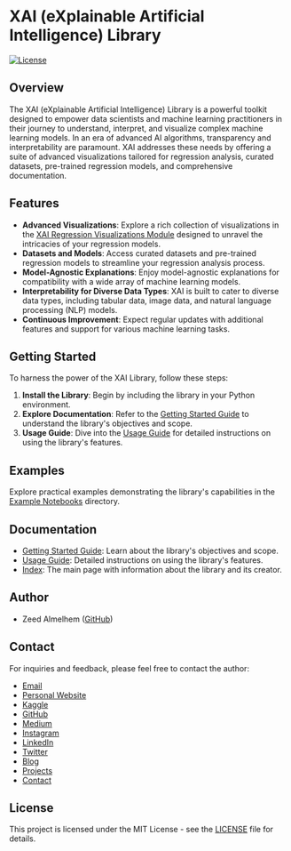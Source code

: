 # XAI (eXplainable Artificial Intelligence) Library

[![License](https://img.shields.io/badge/license-MIT-blue.svg)](https://opensource.org/licenses/MIT)

## Overview

The XAI (eXplainable Artificial Intelligence) Library is a powerful toolkit designed to empower data scientists and machine learning practitioners in their journey to understand, interpret, and visualize complex machine learning models. In an era of advanced AI algorithms, transparency and interpretability are paramount. XAI addresses these needs by offering a suite of advanced visualizations tailored for regression analysis, curated datasets, pre-trained regression models, and comprehensive documentation.

## Features

- **Advanced Visualizations**: Explore a rich collection of visualizations in the [XAI Regression Visualizations Module](xai/regression/visualizations/__init__.py) designed to unravel the intricacies of your regression models.
- **Datasets and Models**: Access curated datasets and pre-trained regression models to streamline your regression analysis process.
- **Model-Agnostic Explanations**: Enjoy model-agnostic explanations for compatibility with a wide array of machine learning models.
- **Interpretability for Diverse Data Types**: XAI is built to cater to diverse data types, including tabular data, image data, and natural language processing (NLP) models.
- **Continuous Improvement**: Expect regular updates with additional features and support for various machine learning tasks.

## Getting Started

To harness the power of the XAI Library, follow these steps:

1. **Install the Library**: Begin by including the library in your Python environment.
2. **Explore Documentation**: Refer to the [Getting Started Guide](XAI\docs) to understand the library's objectives and scope.
3. **Usage Guide**: Dive into the [Usage Guide](XAI\docs\usage_guide.md) for detailed instructions on using the library's features.

## Examples

Explore practical examples demonstrating the library's capabilities in the [Example Notebooks](examples/) directory.

## Documentation

- [Getting Started Guide](XAI\docs\getting_started.md): Learn about the library's objectives and scope.
- [Usage Guide](XAI\docs\usage_guide.md): Detailed instructions on using the library's features.
- [Index](XAI\docs\index.md): The main page with information about the library and its creator.

## Author

- Zeed Almelhem ([GitHub](https://github.com/Zeed-Almelhem))

## Contact

For inquiries and feedback, please feel free to contact the author:

- [Email](z@zeed-almelhem.com)
- [Personal Website](https://www.zeed-almelhem.com/)
- [Kaggle](https://www.kaggle.com/zeeda1melhem)
- [GitHub](https://github.com/Zeed-Almelhem)
- [Medium](https://medium.com/@zeed.almelhem)
- [Instagram](https://www.instagram.com/zeed_almelhem/)
- [LinkedIn](https://www.linkedin.com/in/zeed-almelhem)
- [Twitter](https://twitter.com/Zeed_almelhem)
- [Blog](https://www.zeed-almelhem.com/blog)
- [Projects](https://www.zeed-almelhem.com/projects)
- [Contact](https://www.zeed-almelhem.com/contact)

## License

This project is licensed under the MIT License - see the [LICENSE](LICENSE) file for details.
